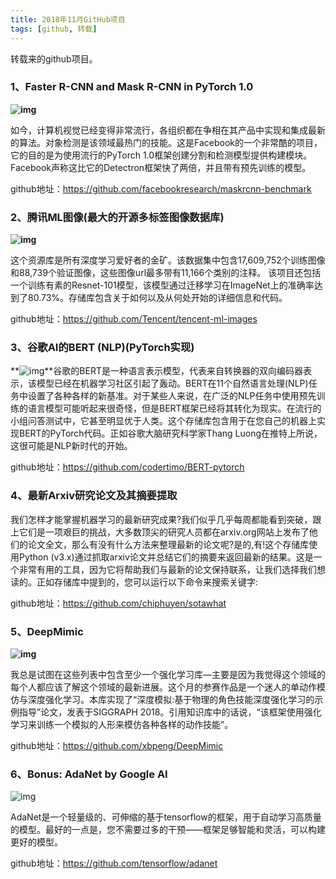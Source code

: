 ```yaml
---
title: 2018年11月GitHub项目
tags: [github, 转载]
---
```

转载来的github项目。
<!-- more -->
### **1、Faster R-CNN and Mask R-CNN in PyTorch 1.0**

**![img](https://mmbiz.qpic.cn/mmbiz_png/CicicOQ3m1WpcibUib4Otia5zZlkRmkRR1aJlbakSvib3EK4bFsxwA8iba03sZicdM8qa5ibFMg1yGg98DcBia34IiacuJqSA/640?tp=webp&wxfrom=5&wx_lazy=1&wx_co=1)**

如今，计算机视觉已经变得非常流行，各组织都在争相在其产品中实现和集成最新的算法。对象检测是该领域最热门的技能。这是Facebook的一个非常酷的项目，它的目的是为使用流行的PyTorch 1.0框架创建分割和检测模型提供构建模块。Facebook声称这比它的Detectron框架快了两倍，并且带有预先训练的模型。

github地址：https://github.com/facebookresearch/maskrcnn-benchmark

### **2、腾讯ML图像(最大的开源多标签图像数据库)**

**![img](https://mmbiz.qpic.cn/mmbiz_png/CicicOQ3m1WpcibUib4Otia5zZlkRmkRR1aJlRFe5N16sGnBgx60ibA6Cxib7ibVvkL1NF6gpVERE3oGl22M9jBvWm3A8Q/640?tp=webp&wxfrom=5&wx_lazy=1&wx_co=1)**

这个资源库是所有深度学习爱好者的金矿。该数据集中包含17,609,752个训练图像和88,739个验证图像，这些图像url最多带有11,166个类别的注释。
该项目还包括一个训练有素的Resnet-101模型，该模型通过迁移学习在ImageNet上的准确率达到了80.73%。存储库包含关于如何以及从何处开始的详细信息和代码。

github地址：https://github.com/Tencent/tencent-ml-images

### **3、谷歌AI的BERT (NLP)(PyTorch实现)**

**![img](https://mmbiz.qpic.cn/mmbiz_png/CicicOQ3m1WpcibUib4Otia5zZlkRmkRR1aJlkN36MxBFVyoX7iaT3ibftsx5NOYuYx7B0WIrXr00rictBfNaibhukJ1MAw/640?tp=webp&wxfrom=5&wx_lazy=1&wx_co=1)**谷歌的BERT是一种语言表示模型，代表来自转换器的双向编码器表示，该模型已经在机器学习社区引起了轰动。BERT在11个自然语言处理(NLP)任务中设置了各种各样的新基准。对于某些人来说，在广泛的NLP任务中使用预先训练的语言模型可能听起来很奇怪，但是BERT框架已经将其转化为现实。在流行的小组问答测试中，它甚至明显优于人类。这个存储库包含用于在您自己的机器上实现BERT的PyTorch代码。正如谷歌大脑研究科学家Thang Luong在推特上所说，这很可能是NLP新时代的开始。

github地址：https://github.com/codertimo/BERT-pytorch

### **4、最新Arxiv研究论文及其摘要提取**

我们怎样才能掌握机器学习的最新研究成果?我们似乎几乎每周都能看到突破，跟上它们是一项艰巨的挑战，大多数顶尖的研究人员都在arxiv.org网站上发布了他们的论文全文，那么有没有什么方法来整理最新的论文呢?是的,有!这个存储库使用Python (v3.x)通过抓取arxiv论文并总结它们的摘要来返回最新的结果。这是一个非常有用的工具，因为它将帮助我们与最新的论文保持联系，让我们选择我们想读的。正如存储库中提到的，您可以运行以下命令来搜索关键字:

github地址：https://github.com/chiphuyen/sotawhat

### **5、DeepMimic**
**![img](https://mmbiz.qpic.cn/mmbiz_png/CicicOQ3m1WpcibUib4Otia5zZlkRmkRR1aJlhbvs0Z1xE6PIlD9HmX1YeQc2UR38yUW2g4SeBQDJIq1buaUIFuRQAA/640?tp=webp&wxfrom=5&wx_lazy=1&wx_co=1)**

我总是试图在这些列表中包含至少一个强化学习库—主要是因为我觉得这个领域的每个人都应该了解这个领域的最新进展。这个月的参赛作品是一个迷人的单动作模仿与深度强化学习。本库实现了“深度模拟:基于物理的角色技能深度强化学习的示例指导”论文，发表于SIGGRAPH 2018。引用知识库中的话说，“该框架使用强化学习来训练一个模拟的人形来模仿各种各样的动作技能”。

github地址：https://github.com/xbpeng/DeepMimic

### **6、Bonus: AdaNet by Google AI**

![img](https://mmbiz.qpic.cn/mmbiz_png/CicicOQ3m1WpcibUib4Otia5zZlkRmkRR1aJlysOenibIYzWbaZCiakBS4IbbjiaMxyqpPQiaibEes9rvO6mDicgT4n1JuCyg/640?tp=webp&wxfrom=5&wx_lazy=1&wx_co=1)

AdaNet是一个轻量级的、可伸缩的基于tensorflow的框架，用于自动学习高质量的模型。最好的一点是，您不需要过多的干预——框架足够智能和灵活，可以构建更好的模型。

github地址：https://github.com/tensorflow/adanet